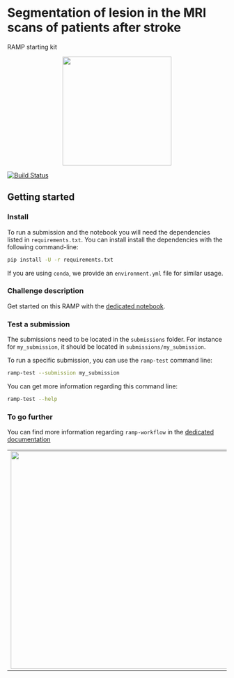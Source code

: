 # Segmentation of lesion in the MRI scans of patients after stroke
RAMP starting kit

<div style="text-align: center">
<img src="https://raw.githubusercontent.com/ramp-kits/stroke/master/figs/stroke_logo.png" width="250px" />
</div>

[![Build Status](https://github.com/ramp-kits/stroke/workflows/build/badge.svg?branch=master&event=push)](https://github.com/ramp-kits/stroke/actions)

## Getting started

### Install

To run a submission and the notebook you will need the dependencies listed
in `requirements.txt`. You can install install the dependencies with the
following command-line:

```bash
pip install -U -r requirements.txt
```

If you are using `conda`, we provide an `environment.yml` file for similar
usage.

### Challenge description

Get started on this RAMP with the
[dedicated notebook](stroke_starting_kit.ipynb).

### Test a submission

The submissions need to be located in the `submissions` folder. For instance
for `my_submission`, it should be located in `submissions/my_submission`.

To run a specific submission, you can use the `ramp-test` command line:

```bash
ramp-test --submission my_submission
```

You can get more information regarding this command line:

```bash
ramp-test --help
```

### To go further

You can find more information regarding `ramp-workflow` in the
[dedicated documentation](https://paris-saclay-cds.github.io/ramp-docs/ramp-workflow/stable/using_kits.html)

<table class="equalDivide" cellpadding="0" cellspacing="0" width="100%" border="0">
        <td height="40%">
            <img src="https://raw.githubusercontent.com/ramp-kits/stroke/master/figs/logo_cds.png" width="500px" ALIGN=”left”/>
        </td>
</table>
